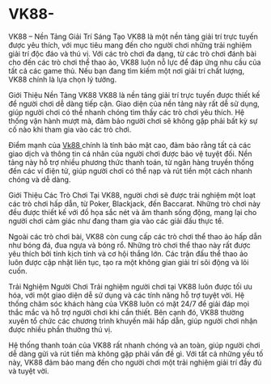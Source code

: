 # VK88-
VK88 – Nền Tảng Giải Trí Sáng Tạo
VK88 là một nền tảng giải trí trực tuyến được yêu thích, với mục tiêu mang đến cho người chơi những trải nghiệm giải trí độc đáo và thú vị. Với các trò chơi đa dạng, từ các trò chơi đánh bài cho đến các trò chơi thể thao ảo, VK88 luôn nỗ lực để đáp ứng nhu cầu của tất cả các game thủ. Nếu bạn đang tìm kiếm một nơi giải trí chất lượng, VK88 chính là lựa chọn lý tưởng.

Giới Thiệu Nền Tảng VK88
VK88 là nền tảng giải trí trực tuyến được thiết kế để người chơi dễ dàng tiếp cận. Giao diện của nền tảng này rất dễ sử dụng, giúp người chơi có thể nhanh chóng tìm thấy các trò chơi yêu thích. Hệ thống vận hành mượt mà, đảm bảo người chơi sẽ không gặp phải bất kỳ sự cố nào khi tham gia vào các trò chơi.

Điểm mạnh của <a href="https://vk88.store"> Vk88 </a>  chính là tính bảo mật cao, đảm bảo rằng tất cả các giao dịch và thông tin cá nhân của người chơi được bảo vệ tuyệt đối. Nền tảng này hỗ trợ nhiều phương thức thanh toán, từ ngân hàng truyền thống đến các ví điện tử, giúp người chơi có thể nạp và rút tiền một cách nhanh chóng và dễ dàng.

Giới Thiệu Các Trò Chơi
Tại VK88, người chơi sẽ được trải nghiệm một loạt các trò chơi hấp dẫn, từ Poker, Blackjack, đến Baccarat. Những trò chơi này đều được thiết kế với đồ họa sắc nét và âm thanh sống động, mang lại cho người chơi cảm giác như đang tham gia vào các giải đấu thực tế.

Ngoài các trò chơi bài, VK88 còn cung cấp các trò chơi thể thao ảo hấp dẫn như bóng đá, đua ngựa và bóng rổ. Những trò chơi thể thao này rất được yêu thích bởi tính kịch tính và cơ hội thắng lớn. Các trận đấu thể thao ảo luôn được cập nhật liên tục, tạo ra một không gian giải trí sôi động và lôi cuốn.

Trải Nghiệm Người Chơi
Trải nghiệm người chơi tại VK88 luôn được tối ưu hóa, với một giao diện dễ sử dụng và các tính năng hỗ trợ tuyệt vời. Hệ thống chăm sóc khách hàng của VK88 luôn có mặt 24/7 để giải đáp mọi thắc mắc và hỗ trợ người chơi khi cần thiết. Bên cạnh đó, VK88 thường xuyên tổ chức các chương trình khuyến mãi hấp dẫn, giúp người chơi nhận được nhiều phần thưởng thú vị.

Hệ thống thanh toán của VK88 rất nhanh chóng và an toàn, giúp người chơi dễ dàng gửi và rút tiền mà không gặp phải vấn đề gì. Với tất cả những yếu tố này, VK88 đảm bảo mang đến cho người chơi một trải nghiệm giải trí đầy đủ và tuyệt vời.
